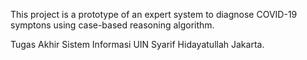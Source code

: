 This project is a prototype of an expert system to diagnose COVID-19 symptons using case-based reasoning algorithm.




Tugas Akhir
Sistem Informasi
UIN Syarif Hidayatullah Jakarta.
